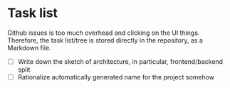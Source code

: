 # Task list

Github issues is too much overhead and clicking on the UI things. Therefore, the task list/tree is stored directly in the repository, as a Markdown file.

* [ ] Write down the sketch of architecture, in particular, frontend/backend split
* [ ] Rationalize automatically generated name for the project somehow